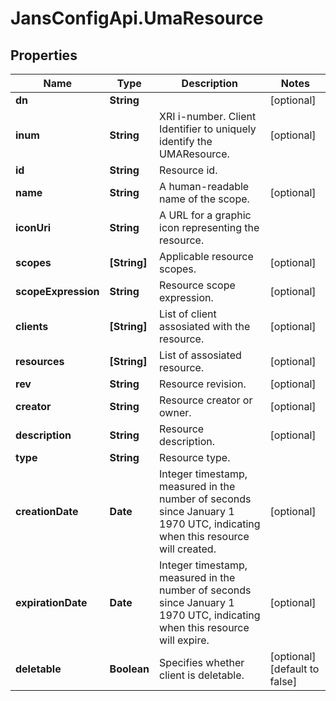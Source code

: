 # JansConfigApi.UmaResource

## Properties

Name | Type | Description | Notes
------------ | ------------- | ------------- | -------------
**dn** | **String** |  | [optional] 
**inum** | **String** | XRI i-number. Client Identifier to uniquely identify the UMAResource. | [optional] 
**id** | **String** | Resource id. | 
**name** | **String** | A human-readable name of the scope. | [optional] 
**iconUri** | **String** | A URL for a graphic icon representing the resource. | 
**scopes** | **[String]** | Applicable resource scopes. | [optional] 
**scopeExpression** | **String** | Resource scope expression. | [optional] 
**clients** | **[String]** | List of client assosiated with the resource. | [optional] 
**resources** | **[String]** | List of assosiated resource. | [optional] 
**rev** | **String** | Resource revision. | [optional] 
**creator** | **String** | Resource creator or owner. | [optional] 
**description** | **String** | Resource description. | [optional] 
**type** | **String** | Resource type. | 
**creationDate** | **Date** | Integer timestamp, measured in the number of seconds since January 1 1970 UTC, indicating when this resource will created. | [optional] 
**expirationDate** | **Date** | Integer timestamp, measured in the number of seconds since January 1 1970 UTC, indicating when this resource will expire. | [optional] 
**deletable** | **Boolean** | Specifies whether client is deletable. | [optional] [default to false]


